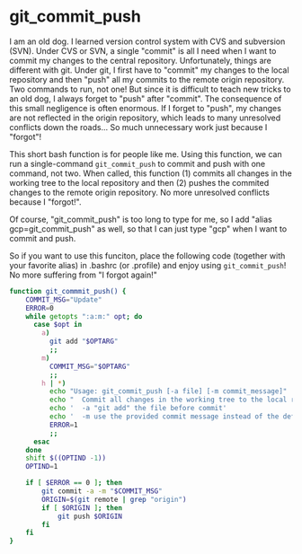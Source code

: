 # git_commit_push

I am an old dog. I learned version control system with CVS and subversion (SVN). Under CVS or SVN, a single "commit" is all I need when I want to commit my changes to the central repository. Unfortunately, things are different with git. Under git, I first have to "commit" my changes to the local repository and then "push" all my commits to the remote origin repository. Two commands to run, not one! But since it is difficult to teach new tricks to an old dog, I always forget to "push" after "commit". The consequence of this small negligence is often enormous. If I forget to "push", my changes are not reflected in the origin repository, which leads to many unresolved conflicts down the roads... So much unnecessary work just because I "forgot"!

This short bash function is for people like me. Using this function, we can run a single-command `git_commit_push` to commit and push with one command, not two. When called, this function (1) commits all changes in the working tree to the local repository and then (2) pushes the commited changes to the remote origin repository. No more unresolved conflicts because I "forgot!". 

Of course, "git_commit_push" is too long to type for me, so I add "alias gcp=git_commit_push" as well, so that I can just type "gcp" when I want to commit and push. 

So if you want to use this funciton, place the following code (together with your favorite alias) in .bashrc (or .profile) and enjoy using `git_commit_push`! No more suffering from "I forgot again!"

```bash
function git_commmit_push() {
    COMMIT_MSG="Update"
    ERROR=0
    while getopts ":a:m:" opt; do
      case $opt in
        a)
          git add "$OPTARG"
          ;;
        m)
          COMMIT_MSG="$OPTARG"
          ;;
        h | *)
          echo "Usage: git_commit_push [-a file] [-m commit_message]"
          echo "  Commit all changes in the working tree to the local repo and push them to remote origin repo"
          echo '  -a "git add" the file before commit'
          echo '  -m use the provided commit message instead of the default message "Update"'
          ERROR=1
          ;;
      esac
    done
    shift $((OPTIND -1))
    OPTIND=1

    if [ $ERROR == 0 ]; then
        git commit -a -m "$COMMIT_MSG"
        ORIGIN=$(git remote | grep "origin")
        if [ $ORIGIN ]; then
            git push $ORIGIN
        fi
    fi
}
```
